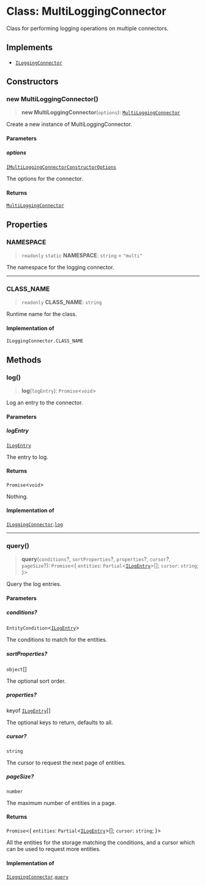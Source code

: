 # Class: MultiLoggingConnector

Class for performing logging operations on multiple connectors.

## Implements

- [`ILoggingConnector`](../interfaces/ILoggingConnector.md)

## Constructors

### new MultiLoggingConnector()

> **new MultiLoggingConnector**(`options`): [`MultiLoggingConnector`](MultiLoggingConnector.md)

Create a new instance of MultiLoggingConnector.

#### Parameters

##### options

[`IMultiLoggingConnectorConstructorOptions`](../interfaces/IMultiLoggingConnectorConstructorOptions.md)

The options for the connector.

#### Returns

[`MultiLoggingConnector`](MultiLoggingConnector.md)

## Properties

### NAMESPACE

> `readonly` `static` **NAMESPACE**: `string` = `"multi"`

The namespace for the logging connector.

***

### CLASS\_NAME

> `readonly` **CLASS\_NAME**: `string`

Runtime name for the class.

#### Implementation of

`ILoggingConnector.CLASS_NAME`

## Methods

### log()

> **log**(`logEntry`): `Promise`\<`void`\>

Log an entry to the connector.

#### Parameters

##### logEntry

[`ILogEntry`](../interfaces/ILogEntry.md)

The entry to log.

#### Returns

`Promise`\<`void`\>

Nothing.

#### Implementation of

[`ILoggingConnector`](../interfaces/ILoggingConnector.md).[`log`](../interfaces/ILoggingConnector.md#log)

***

### query()

> **query**(`conditions`?, `sortProperties`?, `properties`?, `cursor`?, `pageSize`?): `Promise`\<\{ `entities`: `Partial`\<[`ILogEntry`](../interfaces/ILogEntry.md)\>[]; `cursor`: `string`; \}\>

Query the log entries.

#### Parameters

##### conditions?

`EntityCondition`\<[`ILogEntry`](../interfaces/ILogEntry.md)\>

The conditions to match for the entities.

##### sortProperties?

`object`[]

The optional sort order.

##### properties?

keyof [`ILogEntry`](../interfaces/ILogEntry.md)[]

The optional keys to return, defaults to all.

##### cursor?

`string`

The cursor to request the next page of entities.

##### pageSize?

`number`

The maximum number of entities in a page.

#### Returns

`Promise`\<\{ `entities`: `Partial`\<[`ILogEntry`](../interfaces/ILogEntry.md)\>[]; `cursor`: `string`; \}\>

All the entities for the storage matching the conditions,
and a cursor which can be used to request more entities.

#### Implementation of

[`ILoggingConnector`](../interfaces/ILoggingConnector.md).[`query`](../interfaces/ILoggingConnector.md#query)
